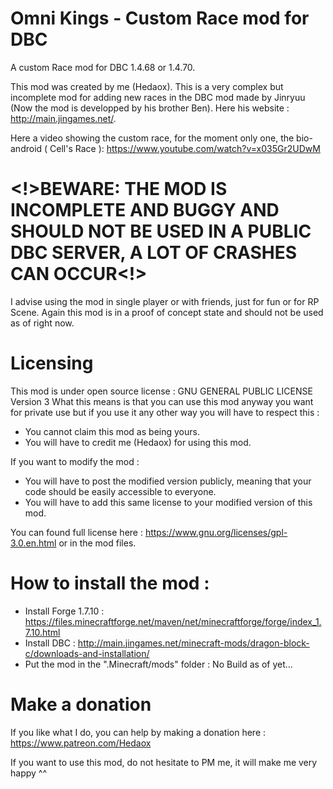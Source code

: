 # Omni Kings - Custom Race mod for DBC

A custom Race mod for DBC 1.4.68 or 1.4.70.

This mod was created by me (Hedaox). This is a very complex but incomplete mod for adding new races in the DBC mod made by Jinryuu (Now the mod is developped by his brother Ben). Here his website : http://main.jingames.net/.

Here a video showing the custom race, for the moment only one, the bio-android ( Cell's Race ): https://www.youtube.com/watch?v=x035Gr2UDwM

# <!>BEWARE: THE MOD IS INCOMPLETE AND BUGGY AND SHOULD NOT BE USED IN A PUBLIC DBC SERVER, A LOT OF CRASHES CAN OCCUR<!>

I advise using the mod in single player or with friends, just for fun or for RP Scene. Again this mod is in a proof of concept state and should not be used as of right now. 

# Licensing

This mod is under open source license : GNU GENERAL PUBLIC LICENSE Version 3
What this means is that you can use this mod anyway you want for private use
but if you use it any other way you will have to respect this : 
 - You cannot claim this mod as being yours.
 - You will have to credit me (Hedaox) for using this mod.
 
 If you want to modify the mod :
 - You will have to post the modified version publicly, meaning that your code 
 should be easily accessible to everyone.
 - You will have to add this same license to your modified version of this mod.
 
You can found full license here : https://www.gnu.org/licenses/gpl-3.0.en.html or in the mod files.

# How to install the mod : 

- Install Forge 1.7.10 : https://files.minecraftforge.net/maven/net/minecraftforge/forge/index_1.7.10.html
- Install DBC : http://main.jingames.net/minecraft-mods/dragon-block-c/downloads-and-installation/
- Put the mod in the ".Minecraft/mods" folder : No Build as of yet...

# Make a donation

If you like what I do, you can help by making a donation here : https://www.patreon.com/Hedaox

If you want to use this mod, do not hesitate to PM me, it will make me very happy ^^
